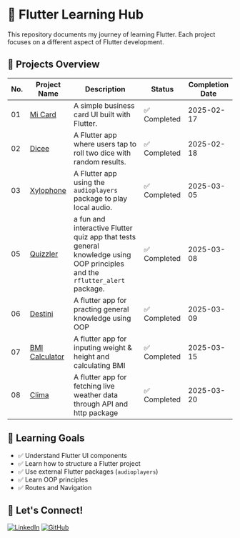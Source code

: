 # 🚀 Flutter Learning Hub

This repository documents my journey of learning Flutter. Each project focuses on a different aspect of Flutter development.

## 📌 Projects Overview

| No. | Project Name                                 | Description                                                                                                                | Status       | Completion Date |
| --- | -------------------------------------------- | -------------------------------------------------------------------------------------------------------------------------- | ------------ | --------------- |
| 01  | [Mi Card](projects/01_mi_card/)              | A simple business card UI built with Flutter.                                                                              | ✅ Completed | 2025-02-17      |
| 02  | [Dicee](projects/02_dicee/)                  | A Flutter app where users tap to roll two dice with random results.                                                        | ✅ Completed | 2025-02-18      |
| 03  | [Xylophone](projects/04_xylophone/)          | A Flutter app using the `audioplayers` package to play local audio.                                                        | ✅ Completed | 2025-03-05      |
| 05  | [Quizzler](projects/05_Quizzler/)            | a fun and interactive Flutter quiz app that tests general knowledge using OOP principles and the `rflutter_alert` package. | ✅ Completed | 2025-03-08      |
| 06  | [Destini](projects/06_destini)               | A flutter app for practing general knowledge using OOP                                                                     | ✅ Completed | 2025-03-09      |
| 07  | [BMI Calculator](projects/07_bmi-calculator) | A flutter app for inputing weight & height and calculating BMI                                                             | ✅ Completed | 2025-03-15      |
| 08  | [Clima](08_clima-flutter)                    | A flutter app for fetching live weather data through API and http package                                                  | ✅ Completed | 2025-03-20      |

## 📖 Learning Goals

- ✅ Understand Flutter UI components
- ✅ Learn how to structure a Flutter project
- ✅ Use external Flutter packages (`audioplayers`)
- ✅ Learn OOP principles
- ✅ Routes and Navigation

## 🤝 Let's Connect!

[![LinkedIn](https://img.shields.io/badge/LinkedIn-Connect-blue)](https://www.linkedin.com/in/zhiyan-pei/)
[![GitHub](https://img.shields.io/badge/GitHub-Follow-black)](https://github.com/chloepei867)
